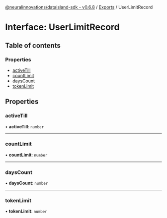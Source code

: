 [@neuralinnovations/dataisland-sdk - v0.6.8](../../README.md) / [Exports](../modules.md) / UserLimitRecord

# Interface: UserLimitRecord

## Table of contents

### Properties

- [activeTill](UserLimitRecord.md#activetill)
- [countLimit](UserLimitRecord.md#countlimit)
- [daysCount](UserLimitRecord.md#dayscount)
- [tokenLimit](UserLimitRecord.md#tokenlimit)

## Properties

### activeTill

• **activeTill**: `number`

___

### countLimit

• **countLimit**: `number`

___

### daysCount

• **daysCount**: `number`

___

### tokenLimit

• **tokenLimit**: `number`
